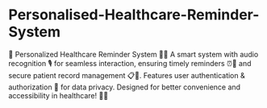 # Personalised-Healthcare-Reminder-System
🔔 Personalized Healthcare Reminder System 🏥🎤  A smart system with audio recognition 🎙️ for seamless interaction, ensuring timely reminders ⏰💊 and secure patient record management 📋🔐. Features user authentication &amp; authorization 🔑 for data privacy. Designed for better convenience and accessibility in healthcare! 🚀💙
